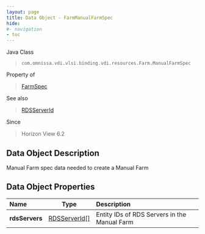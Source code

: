 ```yaml
---
layout: page
title: Data Object - FarmManualFarmSpec
hide:
#- navigation
- toc
---
```






Java Class
> `com.omnissa.vdi.vlsi.binding.vdi.resources.Farm.ManualFarmSpec`

Property of
> [FarmSpec](vdi.resources.Farm.FarmSpec.md#field_detail)

See also
> [RDSServerId](vdi.entity.RDSServerId.md)

Since
> Horizon View 6.2


## Data Object Description

Manual Farm spec data needed to create a Manual Farm

## Data Object Properties

 Name | Type | Description
:---|:---:|:---
**rdsServers**| [RDSServerId[]](vdi.entity.RDSServerId.md)|  Entity IDs of RDS Servers in the Manual Farm
 


 
